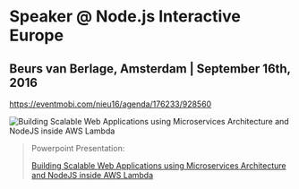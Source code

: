 # Speaker @ Node.js Interactive Europe

## Beurs van Berlage, Amsterdam | September 16th, 2016
https://eventmobi.com/nieu16/agenda/176233/928560

![Building Scalable Web Applications using Microservices Architecture and NodeJS inside AWS Lambda](http://image.slidesharecdn.com/2016-06-27-microservices-architecture-preview-160509115434/95/building-scalable-web-applications-using-microservices-architecture-and-serverless-computing-from-aws-1-638.jpg?cb=1467050165)

> Powerpoint Presentation: 
>
> [Building Scalable Web Applications using Microservices Architecture and NodeJS inside AWS Lambda](http://www.slideshare.net/mitocgroup/microservices-architecture-for-web-applications-with-aws-lambda-at-core)
